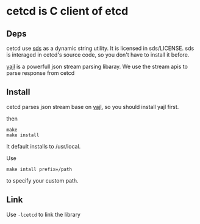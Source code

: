 # cetcd is C client of etcd

## Deps 
 cetcd use [sds](https://github.com/antirez/sds) as a dynamic string utility.  It is licensed in sds/LICENSE.
 sds is interaged in cetcd's source code, so you don't have to install it before.

 [yajl](https://github.com/lloyd/yajl) is a powerfull json stream parsing libaray. We use the stream apis to 
 parse response from cetcd

## Install
 cetcd parses json stream base on [yajl](https://github.com/lloyd/yajl), so you should install yajl first.

 then 
 ```
 make 
 make install
 ```
 It default installs to /usr/local.

 Use 
 ```
 make intall prefix=/path
 ```
 to specify your custom path.

## Link
 Use `-lcetcd` to link the library
